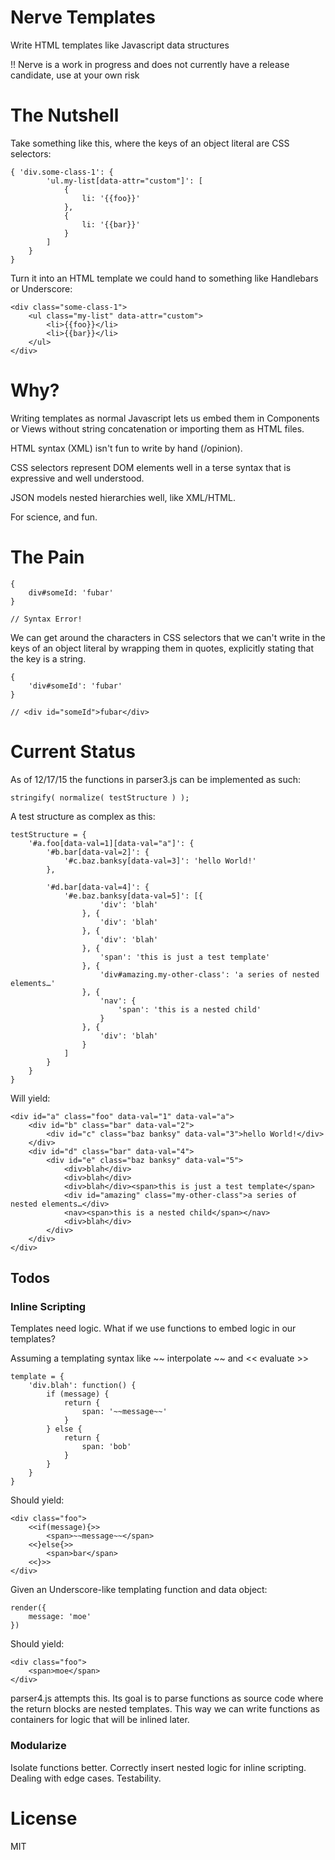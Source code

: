 # Nerve Templates
Write HTML templates like Javascript data structures

!! Nerve is a work in progress and does not currently have a release candidate, use at your own risk

# The Nutshell

Take something like this, where the keys of an object literal are CSS selectors:

	{ 'div.some-class-1': {
			'ul.my-list[data-attr="custom"]': [
				{
					li: '{{foo}}'
				},
				{
					li: '{{bar}}'
				}
			]
		}
	}

Turn it into an HTML template we could hand to something like Handlebars or Underscore:

	<div class="some-class-1">
		<ul class="my-list" data-attr="custom">
			<li>{{foo}}</li>
			<li>{{bar}}</li>
		</ul>
	</div>

# Why?

Writing templates as normal Javascript lets us embed them in Components or Views without string concatenation or importing them as HTML files.

HTML syntax (XML) isn't fun to write by hand (/opinion).

CSS selectors represent DOM elements well in a terse syntax that is expressive and well understood.

JSON models nested hierarchies well, like XML/HTML.

For science, and fun.

# The Pain

	{
		div#someId: 'fubar'
	}

	// Syntax Error!

We can get around the characters in CSS selectors that we can't write in the keys of an object literal by wrapping them in quotes, explicitly stating that the key is a string.

	{
		'div#someId': 'fubar'
	}

	// <div id="someId">fubar</div>

# Current Status
As of 12/17/15 the functions in parser3.js can be implemented as such:

	stringify( normalize( testStructure ) );

A test structure as complex as this:

	testStructure = {
		'#a.foo[data-val=1][data-val="a"]': {
			'#b.bar[data-val=2]': {
				'#c.baz.banksy[data-val=3]': 'hello World!'
			},

			'#d.bar[data-val=4]': {
				'#e.baz.banksy[data-val=5]': [{
						'div': 'blah'
					}, {
						'div': 'blah'
					}, {
						'div': 'blah'
					}, {
						'span': 'this is just a test template'
					}, {
						'div#amazing.my-other-class': 'a series of nested elements…'
					}, {
						'nav': {
							'span': 'this is a nested child'
						}
					}, {
						'div': 'blah'
					}
				]
			}
		}
	}

Will yield:

	<div id="a" class="foo" data-val="1" data-val="a">
	    <div id="b" class="bar" data-val="2">
	        <div id="c" class="baz banksy" data-val="3">hello World!</div>
	    </div>
	    <div id="d" class="bar" data-val="4">
	        <div id="e" class="baz banksy" data-val="5">
	            <div>blah</div>
	            <div>blah</div>
	            <div>blah</div><span>this is just a test template</span>
	            <div id="amazing" class="my-other-class">a series of nested elements…</div>
	            <nav><span>this is a nested child</span></nav>
	            <div>blah</div>
	        </div>
	    </div>
	</div>

## Todos
### Inline Scripting

Templates need logic. What if we use functions to embed logic in our templates?

Assuming a templating syntax like ~~ interpolate ~~ and << evaluate >>
	
	template = {
		'div.blah': function() {
			if (message) {
				return {
					span: '~~message~~'
				}
			} else {
				return {
					span: 'bob'
				}
			}
		}
	}

Should yield:

	<div class="foo">
		<<if(message){>>
			<span>~~message~~</span>
		<<}else{>>
			<span>bar</span>
		<<}>>
	</div>

Given an Underscore-like templating function and data object:

	render({
		message: 'moe'
	})

Should yield:

	<div class="foo">
		<span>moe</span>
	</div>

parser4.js attempts this. Its goal is to parse functions as source code where the return blocks are nested templates. This way we can write functions as containers for logic that will be inlined later.

### Modularize

Isolate functions better. Correctly insert nested logic for inline scripting. Dealing with edge cases. Testability.

# License

MIT

